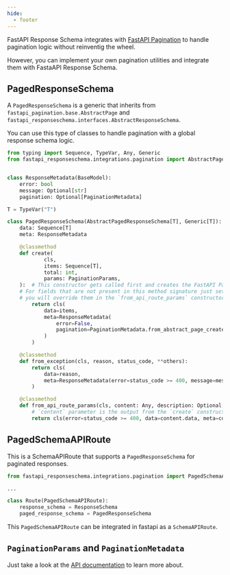 ```yaml
---
hide:
  - footer
---
```


FastAPI Response Schema integrates with [FastAPI Pagination](https://github.com/uriyyo/fastapi-pagination) to handle pagination logic without reinventig the wheel.

However, you can implement your own pagination utilities and integrate them with FastaAPI Response Schema.


## PagedResponseSchema
A `PagedResponseSchema` is a generic that inherits from `fastapi_pagination.base.AbstractPage` and `fastapi_responseschema.interfaces.AbstractResponseSchema`.

You can use this type of classes to handle pagination with a global response schema logic.

```py
from typing import Sequence, TypeVar, Any, Generic
from fastapi_responseschema.integrations.pagination import AbstractPagedResponseSchema, PaginationMetadata, PagedSchemaAPIRoute, PaginationParams


class ResponseMetadata(BaseModel):
    error: bool
    message: Optional[str]
    pagination: Optional[PaginationMetadata]

T = TypeVar("T")

class PagedResponseSchema(AbstractPagedResponseSchema[T], Generic[T]):
    data: Sequence[T]
    meta: ResponseMetadata

    @classmethod
    def create(
            cls,
            items: Sequence[T],
            total: int,
            params: PaginationParams,
    ):  # This constructor gets called first and creates the FastAPI Pagination response model.
    # For fields that are not present in this method signature just set some defaults,
    # you will override them in the `from_api_route_params` constructor
        return cls(
            data=items,
            meta=ResponseMetadata(
                error=False,  
                pagination=PaginationMetadata.from_abstract_page_create(total=total, params=params)
            )
        )

    @classmethod
    def from_exception(cls, reason, status_code, **others):
        return cls(
            data=reason,
            meta=ResponseMetadata(error=status_code >= 400, message=message)
        )

    @classmethod
    def from_api_route_params(cls, content: Any, description: Optional[str] = None, **others): 
        # `content` parameter is the output from the `create` constructor.
        return cls(error=status_code >= 400, data=content.data, meta=content.meta)
```

## PagedSchemaAPIRoute

This is a SchemaAPIRoute that supports a `PagedResponseSchema` for paginated responses.

```py
from fastapi_responseschema.integrations.pagination import PagedSchemaAPIRoute

...

class Route(PagedSchemaAPIRoute):
    response_schema = ResponseSchema
    paged_response_schema = PagedResponseSchema

``` 
This `PagedSchemaAPIRoute` can be integrated in fastapi as a `SchemaAPIRoute`.


## `PaginationParams` and `PaginationMetadata`

Just take a look at the [API documentation](/api/pagination-integration/#class-paginationmetadata) to learn more about.
